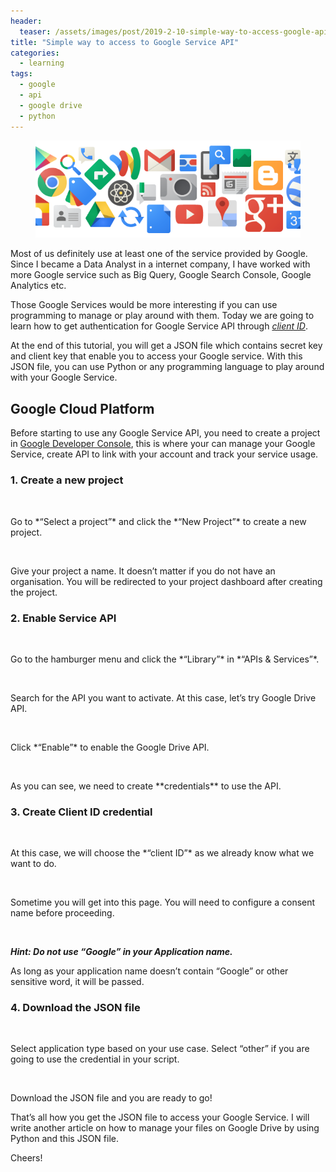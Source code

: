 ```yaml
---
header:
  teaser: /assets/images/post/2019-2-10-simple-way-to-access-google-api/cover-photo.png
title: "Simple way to access to Google Service API"
categories:
  - learning
tags:
  - google
  - api
  - google drive
  - python
---
```


<figure>
  <a href="/assets/images/post/2019-2-10-simple-way-to-access-google-api/cover-photo.png"><img src="/assets/images/post/2019-2-10-simple-way-to-access-google-api/cover-photo.png"></a>
  <figcaption></figcaption>
</figure>

Most of us definitely use at least one of the service provided by Google. Since I became a Data Analyst in a internet company, I have worked with more Google service such as Big Query, Google Search Console, Google Analytics etc.

Those Google Services would be more interesting if you can use programming to manage or play around with them. Today we are going to learn how to get authentication for Google Service API through *[client ID](https://developers.google.com/identity/protocols/OAuth2)*.

At the end of this tutorial, you will get a JSON file which contains secret key and client key that enable you to access your Google service. With this JSON file, you can use Python or any programming language to play around with your Google Service.

## Google Cloud Platform
Before starting to use any Google Service API, you need to create a project in [Google Developer Console](https://console.cloud.google.com/), this is where your can manage your Google Service, create API to link with your account and track your service usage.

### 1. Create a new project

<figure>
<img src="{{ site.url }}{{ site.baseurl }}/assets/images/post/2019-2-10-simple-way-to-access-google-api/google-api-1.PNG"  alt="">
</figure>
Go to *“Select a project”* and click the *“New Project”* to create a new project.

<figure>
<img src="{{ site.url }}{{ site.baseurl }}/assets/images/post/2019-2-10-simple-way-to-access-google-api/google-api-2.PNG"  alt="">
</figure>
Give your project a name. It doesn’t matter if you do not have an organisation. You will be redirected to your project dashboard after creating the project.


### 2. Enable Service API

<figure>
<img src="{{ site.url }}{{ site.baseurl }}/assets/images/post/2019-2-10-simple-way-to-access-google-api/google-api-3.PNG"  alt="">
</figure>
Go to the hamburger menu and click the *“Library”* in *“APIs & Services”*.

<figure>
<img src="{{ site.url }}{{ site.baseurl }}/assets/images/post/2019-2-10-simple-way-to-access-google-api/google-api-4.PNG"  alt="">
</figure>
Search for the API you want to activate. At this case, let’s try Google Drive API.

<figure>
<img src="{{ site.url }}{{ site.baseurl }}/assets/images/post/2019-2-10-simple-way-to-access-google-api/google-api-5.PNG"  alt="">
</figure>
Click *“Enable”* to enable the Google Drive API.

<figure>
<img src="{{ site.url }}{{ site.baseurl }}/assets/images/post/2019-2-10-simple-way-to-access-google-api/google-api-6.PNG"  alt="">
</figure>
As you can see, we need to create **credentials** to use the API.


### 3. Create Client ID credential

<figure>
<img src="{{ site.url }}{{ site.baseurl }}/assets/images/post/2019-2-10-simple-way-to-access-google-api/google-api-7.PNG"  alt="">
</figure>
At this case, we will choose the *“client ID”* as we already know what we want to do.

<figure>
<img src="{{ site.url }}{{ site.baseurl }}/assets/images/post/2019-2-10-simple-way-to-access-google-api/google-api-8.PNG"  alt="">
</figure>
Sometime you will get into this page. You will need to configure a consent name before proceeding.

<figure>
<img src="{{ site.url }}{{ site.baseurl }}/assets/images/post/2019-2-10-simple-way-to-access-google-api/google-api-9.PNG"  alt="">
</figure>

**_Hint: Do not use “Google” in your Application name._**

As long as your application name doesn’t contain “Google” or other sensitive word, it will be passed.


### 4. Download the JSON file

<figure>
<img src="{{ site.url }}{{ site.baseurl }}/assets/images/post/2019-2-10-simple-way-to-access-google-api/google-api-10.PNG"  alt="">
</figure>
Select application type based on your use case. Select “other” if you are going to use the credential in your script.

<figure>
<img src="{{ site.url }}{{ site.baseurl }}/assets/images/post/2019-2-10-simple-way-to-access-google-api/google-api-11.PNG"  alt="">
</figure>
Download the JSON file and you are ready to go!


That’s all how you get the JSON file to access your Google Service. I will write another article on how to manage your files on Google Drive by using Python and this JSON file.

Cheers!
